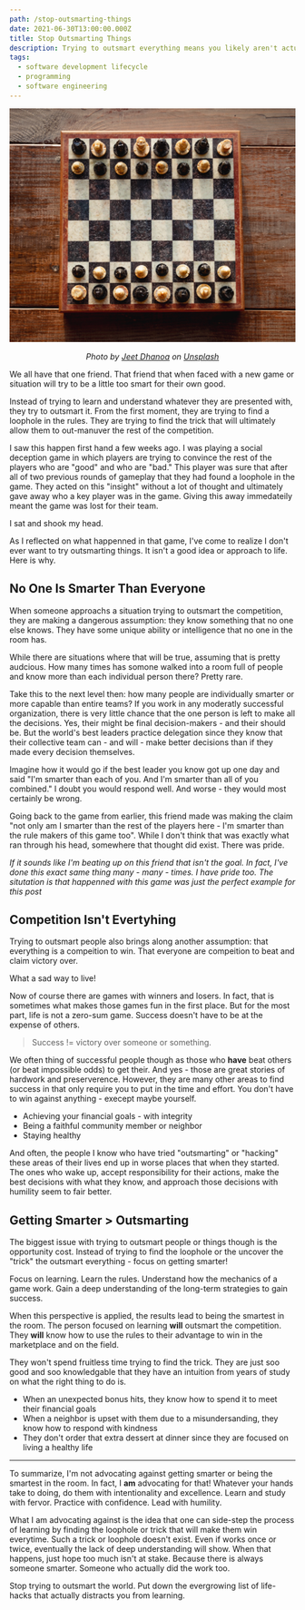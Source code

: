 ```yaml
---
path: /stop-outsmarting-things
date: 2021-06-30T13:00:00.000Z
title: Stop Outsmarting Things
description: Trying to outsmart everything means you likely aren't actually learning at all.
tags:
  - software development lifecycle
  - programming
  - software engineering
---
```


![](../assets/jeet-dhanoa-BVM9Q6Qfy00-unsplash.jpg "chess board")

<center>

<i>

Photo by <a href="https://unsplash.com/@jeetdhanoa?utm_source=unsplash&utm_medium=referral&utm_content=creditCopyText">Jeet Dhanoa</a> on <a href="https://unsplash.com/s/photos/chess?utm_source=unsplash&utm_medium=referral&utm_content=creditCopyText">Unsplash</a>
  
</i>

</center>

We all have that one friend. That friend that when faced with a new game or situation will try to be a little too smart for their own good. 

Instead of trying to learn and understand whatever they are presented with, they try to outsmart it. From the first moment, they are trying to find a loophole in the rules. They are trying to find the trick that will ultimately allow them to out-manuver the rest of the competition.

I saw this happen first hand a few weeks ago. I was playing a social deception game in which players are trying to convince the rest of the players who are "good" and who are "bad." This player was sure that after all of two previous rounds of gameplay that they had found a loophole in the game. They acted on this "insight" without a lot of thought and ultimately gave away who a key player was in the game. Giving this away immedateily meant the game was lost for their team. 

I sat and shook my head. 

As I reflected on what happenned in that game, I've come to realize I don't ever want to try outsmarting things. It isn't a good idea or approach to life. Here is why.

## No One Is Smarter Than Everyone

When someone approachs a situation trying to outsmart the competition, they are making a dangerous assumption: they know something that no one else knows. They have some unique ability or intelligence that no one in the room has. 

While there are situations where that will be true, assuming that is pretty audcious. How many times has somone walked into a room full of people and know more than each individual person there? Pretty rare.

Take this to the next level then: how many people are individually smarter or more capable than entire teams? If you work in any moderatly successful organization, there is very little chance that the one person is left to make all the decisions. Yes, their might be final decision-makers - and their should be. But the world's best leaders practice delegation since they know that their collective team can - and will - make better decisions than if they made every decision themselves. 

Imagine how it would go if the best leader you know got up one day and said "I'm smarter than each of you. And I'm smarter than all of you combined." I doubt you would respond well. And worse - they would most certainly be wrong.

Going back to the game from earlier, this friend made was making the claim "not only am I smarter than the rest of the players here - I'm smarter than the rule makers of this game too". While I don't think that was exactly what ran through his head, somewhere that thought did exist. There was pride.

_If it sounds like I'm beating up on this friend that isn't the goal. In fact, I've done this exact same thing many - many - times. I have pride too. The situtation is that happenned with this game was just the perfect example for this post_

## Competition Isn't Evertyhing

Trying to outsmart people also brings along another assumption: that everything is a compeition to win. That everyone are compeition to beat and claim victory over. 

What a sad way to live!

Now of course there are games with winners and losers. In fact, that is sometimes what makes those games fun in the first place. But for the most part, life is not a zero-sum game. Success doesn't have to be at the expense of others.

> Success != victory over someone or something. 

We often thing of successful people though as those who **have** beat others (or beat impossible odds) to get their. And yes - those are great stories of hardwork and preserverence. However, they are many other areas to find success in that only require you to put in the time and effort. You don't have to win against anything - execept maybe yourself.

* Achieving your financial goals - with integrity
* Being a faithful community member or neighbor
* Staying healthy

And often, the people I know who have tried "outsmarting" or "hacking" these areas of their lives end up in worse places that when they started. The ones who wake up, accept responsibility for their actions, make the best decisions with what they know, and approach those decisions with humility seem to fair better. 

## Getting Smarter > Outsmarting

The biggest issue with trying to outsmart people or things though is the opportunity cost. Instead of trying to find the loophole or the uncover the "trick" the outsmart everything - focus on getting smarter!

Focus on learning. Learn the rules. Understand how the mechanics of a game work. Gain a deep understanding of the long-term strategies to gain success. 

When this perspective is applied, the results lead to being the smartest in the room. The person focused on learning **will** outsmart the competition. They **will** know how to use the rules to their advantage to win in the marketplace and on the field.

They won't spend fruitless time trying to find the trick. They are just soo good and soo knowledgable that they have an intuition from years of study on what the right thing to do is. 

* When an unexpected bonus hits, they know how to spend it to meet their financial goals
* When a neighbor is upset with them due to a misundersanding, they know how to respond with kindness
* They don't order that extra dessert at dinner since they are focused on living a healthy life


--- 

To summarize, I'm not advocating against getting smarter or being the smartest in the room. In fact, I **am** advocating for that! Whatever your hands take to doing, do them with intentionality and excellence. Learn and study with fervor. Practice with confidence. Lead with humility.

What I am advocating against is the idea that one can side-step the process of learning by finding the loophole or trick that will make them win everytime. Such a trick or loophole doesn't exist. Even if works once or twice, eventually the lack of deep understanding will show. When that happens, just hope too much isn't at stake. Because there is always someone smarter. Someone who actually did the work too.

Stop trying to outsmart the world. Put down the evergrowing list of life-hacks that actually distracts you from learning.
